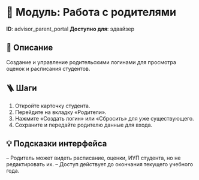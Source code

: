 # 📘 Модуль: Работа с родителями
**ID**: advisor_parent_portal
**Доступно для**: эдвайзер

## 📝 Описание
Создание и управление родительскими логинами для просмотра оценок и расписания студентов.

## 🪜 Шаги
1. Откройте карточку студента.
2. Перейдите на вкладку «Родители».
3. Нажмите «Создать логин» или «Сбросить» для уже существующего.
4. Сохраните и передайте родителю данные для входа.

## 💡 Подсказки интерфейса
– Родитель может видеть расписание, оценки, ИУП студента, но не редактировать их.
– Доступ действует до окончания текущего учебного года.
